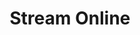 ---
title: Stream Online
description: Trigger for when your stream on Trovo is started
variables:
  - name: timestamp
    type: DateTime
    description: The timestamp the stream went online
---